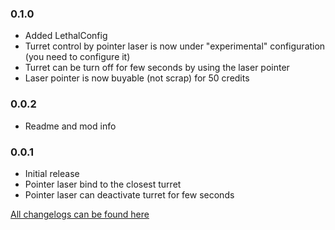 ### 0.1.0
- Added LethalConfig
- Turret control by pointer laser is now under "experimental" configuration (you need to configure it)
- Turret can be turn off for few seconds by using the laser pointer
- Laser pointer is now buyable (not scrap) for 50 credits

### 0.0.2
- Readme and mod info

### 0.0.1
- Initial release
- Pointer laser bind to the closest turret
- Pointer laser can deactivate turret for few seconds

[All changelogs can be found here](https://github.com/ustaalon/LethalCompany.LaserControl/blob/rc/CHANGELOG.md)